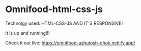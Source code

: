 # Omnifood-html-css-js

Technolgy used: HTML-CSS-JS AND IT'S RESPONSIVE!

It is up and running!!!

Check it out live: https://omnifood-ashutosh-dhok.netlify.app/